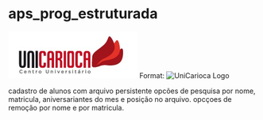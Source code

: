 # aps_prog_estruturada

![UniCarioca Logo](img/uni2.jpg)
Format: ![UniCarioca Logo](url)


cadastro de alunos com arquivo persistente
opcões de pesquisa por nome, matricula, aniversariantes do mes e posição no arquivo.
opcçoes de remoção por nome e por matricula.
